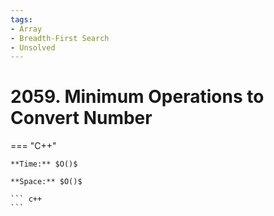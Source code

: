 ```yaml
---
tags:
- Array
- Breadth-First Search
- Unsolved
---
```



# 2059. Minimum Operations to Convert Number

=== "C++"

    **Time:** $O()$

    **Space:** $O()$

    ``` c++
    ```